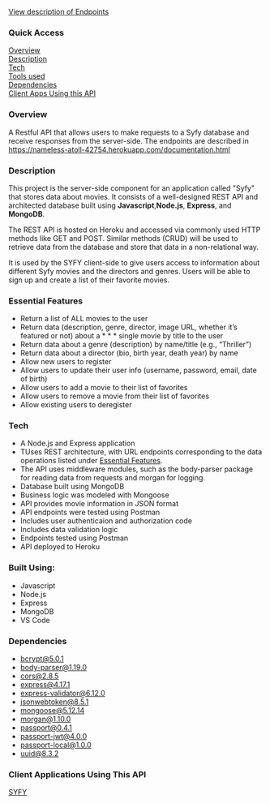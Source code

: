 [View description of Endpoints](https://nameless-atoll-42754.herokuapp.com/documentation.html)

### Quick Access

[Overview](#overview) <br/>
[Description](#description) <br/>
[Tech](#tech) <br/>
[Tools used](#built) <br/>
[Dependencies](#Dependencies) <br/>
[Client Apps Using this API](#clients)

<h3 id = "overview">Overview</h3>

A Restful API that allows users to make requests to a Syfy database and receive responses from the server-side. The endpoints are described in https://nameless-atoll-42754.herokuapp.com/documentation.html

<h3 id = "description">Description</h3>

This project is the server-side component for an application called "Syfy" that stores data about movies. It consists of a well-designed REST API and architected database built using **Javascript**,**Node.js**, **Express**, and **MongoDB**.

The REST API is hosted on Heroku and accessed via commonly used HTTP methods like GET and POST. Similar methods (CRUD) will be used to retrieve data from the database and store that data in a non-relational way.

It is used by the SYFY client-side to give users access to information about different Syfy movies and the directors and genres. Users will be able to sign up and create a list of their favorite movies.

<h3 id = "essential-features">Essential Features</h3>

- Return a list of ALL movies to the user
- Return data (description, genre, director, image URL, whether it’s featured or not) about a \* \* \* single movie by title to the user
- Return data about a genre (description) by name/title (e.g., “Thriller”)
- Return data about a director (bio, birth year, death year) by name
- Allow new users to register
- Allow users to update their user info (username, password, email, date of birth)
- Allow users to add a movie to their list of favorites
- Allow users to remove a movie from their list of favorites
- Allow existing users to deregister

<h3 id ="tech">Tech</h3>

- A Node.js and Express application
- TUses REST architecture, with URL endpoints corresponding to the data operations listed under [Essential Features](#essential-features).
- The API uses middleware modules, such as the body-parser package for reading data from requests and morgan for logging.
- Database built using MongoDB
- Business logic was modeled with Mongoose
- API provides movie information in JSON format
- API endpoints were tested using Postman
- Includes user authenticaion and authorization code
- Includes data validation logic
- Endpoints tested using Postman
- API deployed to Heroku

<h3 id = "built">Built Using:</h3>

- Javascript
- Node.js
- Express
- MongoDB
- VS Code

<h3 id = "dependencies">Dependencies</h3>

- bcrypt@5.0.1
- body-parser@1.19.0
- cors@2.8.5
- express@4.17.1
- express-validator@6.12.0
- jsonwebtoken@8.5.1
- mongoose@5.12.14
- morgan@1.10.0
- passport@0.4.1
- passport-jwt@4.0.0
- passport-local@1.0.0
- uuid@8.3.2

<h3 id ="clients">Client Applications Using This API</h3>

[SYFY](https://tadpoleann.github.io/syfy-client/welcome)
